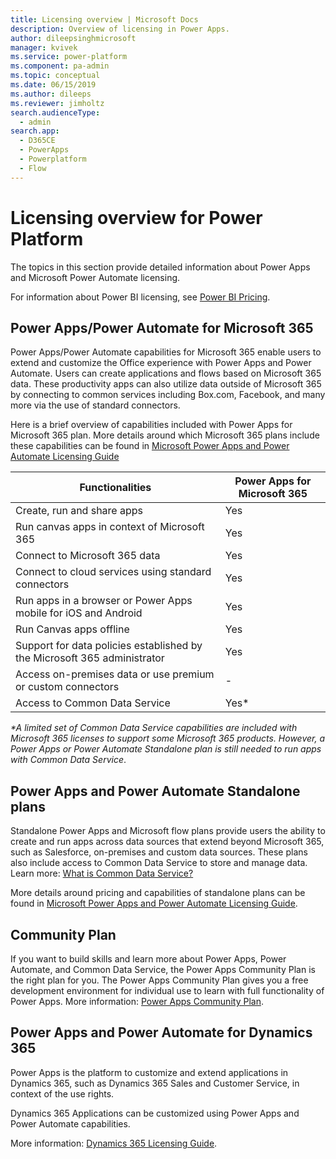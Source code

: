 ```yaml
---
title: Licensing overview | Microsoft Docs
description: Overview of licensing in Power Apps.
author: dileepsinghmicrosoft
manager: kvivek
ms.service: power-platform
ms.component: pa-admin
ms.topic: conceptual
ms.date: 06/15/2019
ms.author: dileeps
ms.reviewer: jimholtz
search.audienceType: 
  - admin
search.app:
  - D365CE
  - PowerApps
  - Powerplatform
  - Flow
---
```


# Licensing overview for Power Platform

The topics in this section provide detailed information about Power Apps and Microsoft Power Automate licensing.

For information about Power BI licensing, see [Power BI Pricing](https://powerbi.microsoft.com/pricing/).

## Power Apps/Power Automate for Microsoft 365

Power Apps/Power Automate capabilities for Microsoft 365 enable users to extend and
customize the Office experience with Power Apps and Power Automate. Users can
create applications and flows based on Microsoft 365 data. These productivity apps
can also utilize data outside of Microsoft 365 by connecting to common services
including Box.com, Facebook, and many more via the use of standard connectors.

Here is a brief overview of capabilities included with Power Apps for Microsoft 365
plan. More details around which Microsoft 365 plans include these capabilities can be
found in [Microsoft Power Apps and Power Automate Licensing
Guide](https://go.microsoft.com/fwlink/?linkid=2085130)


| Functionalities                                                   | Power Apps for Microsoft 365 |
|-----------------------------------------------------------------------|------------------------------|
| Create, run and share apps                                            | Yes                          |
| Run canvas apps in context of Microsoft 365                              | Yes                          |
| Connect to Microsoft 365 data                                            | Yes                          |
| Connect to cloud services using standard connectors                   | Yes                          |
| Run apps in a browser or Power Apps mobile for iOS and Android         | Yes                          |
| Run Canvas apps offline                                               | Yes                          |
| Support for data policies established by the Microsoft 365 administrator | Yes                          |
| Access on-premises data or use premium or custom connectors           | \-                           |
| Access to Common Data Service                    | Yes*                |

*\*A limited set of Common Data Service capabilities are included with Microsoft 365 licenses to support some Microsoft 365 products. However, a Power Apps or Power Automate Standalone plan is still needed to run apps with Common Data Service*.

## Power Apps and Power Automate Standalone plans

Standalone Power Apps and Microsoft flow plans provide users the ability to
create and run apps across data sources that extend beyond Microsoft 365, such as
Salesforce, on-premises and custom data sources. These plans also include access
to Common Data Service to store and manage data. Learn more: [What is Common Data
Service?](https://docs.microsoft.com/powerapps/maker/common-data-service/data-platform-intro)

More details around pricing and capabilities of standalone plans can be found in
[Microsoft Power Apps and Power Automate Licensing
Guide](https://go.microsoft.com/fwlink/?linkid=2085130).

## Community Plan

If you want to build skills and learn more about Power Apps, Power Automate, and
Common Data Service, the Power Apps Community Plan is the right plan for you. The
Power Apps Community Plan gives you a free development environment for individual
use to learn with full functionality of Power Apps. More information: [Power Apps Community Plan](https://powerapps.microsoft.com/communityplan/).

## Power Apps and Power Automate for Dynamics 365

Power Apps is the platform to customize and extend applications in Dynamics 365,
such as Dynamics 365 Sales and Customer Service, in context of the use rights.

Dynamics 365 Applications can be customized using Power Apps and Power Automate
capabilities.

More information: [Dynamics 365 Licensing
Guide](https://go.microsoft.com/fwlink/p/?LinkId=866544).

